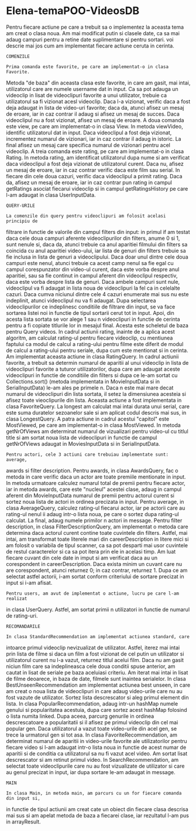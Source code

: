 # Elena-temaPOO-VideosDB

Pentru fiecare actiune pe care a trebuit sa o implementez la aceasta 
tema am creat o clasa noua. Am mai modificat putin si clasele date, ca sa mai 
adaug campuri pentru a retine date suplimentare si pentru sortari. voi descrie
mai jos cum am implementat fiecare actiune ceruta in cerinta.

	COMENZILE

	Prima comanda este favorite, pe care am implementat-o in clasa Favorite.
Metoda "de baza" din aceasta clasa este favorite, in care am gasit, mai intai, 
utilizatorul care are numele username dat in input. Ca sa pot adauga un 
videoclip in lisat de videoclipuri favorite a unui utilizator, trebuie ca 
utilizatorul sa fi vizionat acesl videoclip. Daca l-a vizionat, verific daca
a fost deja adaugat in lista de video-uri favorite; daca da, atunci afisez
un mesaj de eroare, iar in caz contrar il adaug si afisez un mesaj de succes.
Daca videoclipul nu a fost vizionat, afisez un mesaj de eroare.
	A doua comanda este view, pe care am implementat-o in clasa View. In metoda
viewVideo, identific utilizatorul dat in input. Daca videoclipul a fost deja
vizionat, incrementez numarul de vizionari, iar in caz contrar il adaug in 
istoric. La final afisez un mesaj care specifica numarul de vizionari pentru 
acel videoclip.
	A treia comanda este rating, pe care am implementat-o in clasa Rating. In
metoda rating, am identificat utilizatorul dupa nume si am verificat daca 
videoclipul a fost deja vizionat de utilizatorul curent. Daca nu, afisez un mesaj
de eroare, iar in caz contrar verific daca este film sau serial. In fiecare din
cele doua cazuri, verific daca videoclipul a primit rating. Daca da, afisez un
mesaj de eroare, iar in caz contrar pun rating in campul getRatings asociat 
fiecarui videoclip si in campul getRatingsHistory pe care l-am adaugat in clasa
UserInputData.

	QUERY-URILE

	La comenzile din query pentru videoclipuri am folosit acelasi principiu de
 filtrare in functie de valorile din campul filters din input: in primul if am testat
 daca cele doua campuri aferente videoclipurilor din filters, anume 0 si 1, sunt
 nenule si, daca da, atunci trebuie ca anul aparitiei filmului din filters sa coincida
cu anul aparitiei video-ului, iar lista de genuri din filters trebuie sa fie inclusa
 in lista de genuri a videoclipului. Daca doar unul dintre cele doua campuri este
nenul, atunci trebuie ca acest camp nenul sa fie egal cu campul corespunzator 
din video-ul curent, daca este vorba despre anul aparitiei, sau sa fie continut in 
campul aferent din videoclipul respectiv, daca este vorba despre lista de genuri. 
Daca ambele campuri sunt nule, videoclipul va fi adaugat in lista noua de videoclipuri
 la fel ca in celelalte cazuri. Daca cumva niciunul dintre cele 4 cazuri enumerate 
mai sus nu este indeplinit, atunci videoclipul nu va fi adaugat. Dupa selectarea 
videoclipurilor ce indeplinesc conditiile de filtrare din input, se va face sortarea
listei noi in functie de tipul sortarii cerut tot in input. Apoi, din acesta lista 
sortata se vor alege 1 sau n videoclipuri in functie de cerinta pentru a fi copiate 
titlurile lor in mesajul final. Acesta este scheletul de baza pentru Query videos.
	In cadrul actiunii rating, inainte de a aplica acest algoritm, am calculat
rating-ul pentru fiecare videoclip, cu mentiunea faptului ca modul de calcul a 
rating-ului pentru filme este diferit de modul de calcul a rating-ului pentru seriale,
dupa cum este mentionat si in cerinta. Am implementat aceasta actiune in clasa 
RatingQuery.
	In cadrul actiunii favorite, a trebuit sa determin numarul de aparitii al unui
videoclip in lista de videoclipuri favorite a tuturor utilizatorilor, dupa care am
adaugat aceste videoclipuri in functie de conditiile din filters si dupa ce le-am sortat
 cu Collections.sort() (metoda implementata in MovieInputData si in SerialInputData)
le-am ales pe primele n. Daca n este mai mare decat numarul de videoclipuri din lista
sortata, il setez la dimensiunea acesteia si afisez toate vieoclipurile din lista.
Aceasta actiune a fost implementata in clasa FavoriteQuery.
	La longest am calculat mai intai durata unui serial, care este suma duratelor
sezoanelor sale si am aplicat codul descris mai sus, in clasa LongestQuery.
	A patra actiune in cadrul acestui "capitol" este MostViewed, pe care am 
implementat-o in clasa MostViewed. In metoda getNrOfViews am determinat numarul de
vizualizari pentru video-ul cu titlul title si am sortat noua lista de videoclipuri
in functie de campul getNrOfViews adaugat in MoviesInputData si in SerialInputData.
	
	Pentru actori, cele 3 actiuni care trebuiau implementate sunt: average, 
awards si filter description. 
	Pentru awards, in clasa AwardsQuery, fac o metoda in care verific daca un
actor are toate premiile mentionate in input. In metoda urmatoare calculez numarul
total de premii pentru fiecare actor, iar in metoda awards, care este "nucleul" 
acestei clase, adaug in campul aferent din MovieInputData numarul de premii pentru
actorul curent si sortez noua lista de actori in ordinea precizata in input.
	Pentru average, in clasa AverageQuery, calculez rating-ul fiecarui actor, iar
pe actorii care au rating-ul nenul ii adaug intr-o lista noua, pe care o sortez dupa
rating-ul calculat. La final, adaug numele primilor n actori in message.
	Pentru filter description, in clasa FilterDescriptionQuery, am implementat
 o metoda care determina daca actorul curent contine toate cuvintele din filters. 
Astfel, mai intai, am transformat toate literele mari din careerDescription in 
litere mici si am folosit o variabila de tipul scanner, ca sa pot desparti mai usor
 cuvintele de restul caracterelor si ca sa pot itera prin ele in acelasi timp. Am 
luat fiecare cuvant din cele date in imput si am verificat daca au un corespondent
 in careerDescription. Daca exista minim un cuvant care nu are corespondent, atunci
 returnez 0; in caz contrar, returnez 1. Dupa ce am selectat astfel actorii, i-am
sortat conform criteriului de sortare precizat in input si i-am afisat.

	Pentru users, am avut de implementat o actiune, lucru pe care l-am realizat
in clasa UserQuery. Astfel, am sortat primii n utilizatori in functie de numarul de
rating-uri.

	RECOMANDARILE

	In clasa StandardRecommendation am implementat actiunea standard, care 
intoarce primul videoclip nevizualizat de utilizator. Astfel, iterez mai intai prin
lista de filme si daca un film a fost vizionat de cel putin un utilizator si
utilizatorul curent nu l-a vazut, returnez titlul acelui film. Daca nu am gasit niciun 
film care sa indeplineasca cele doua conditii spuse anterior, am cautat in 
lisat de seriale pe baza aceluiasi criteriu. Am iterat mai intai in lisat de 
filme deoarece, in baza de date, filmele sunt inaintea serialelor.
	In clasa BestUnseenRecommendation am implementat actiunea best unseen, in care
am creat o noua lista de videoclipuri in care adaug video-urile care nu au fost
 vazute de utilizator. Sortez lista descrescator si aleg primul element din lista.
	In clasa PopularRecommendation, adaug intr-un hashMap numele genului si 
popularitatea acestuia, dupa care sortez acest hashMap folosind o lista numita linked.
Dupa aceea, parcurg genurile in ordinea descrescatoare a popularitatii si il afisez 
pe primul videoclip din cel mai popular gen. Daca utilizatorul a vazut toate video-urile
din acel gen, se trece la urmatorul gen si tot asa.
	In clasa FavoriteRecommendation, am determinat numarul de aparitii in 
video-urile favorite ale utilizatorilor pentru fiecare video si l-am adaugat intr-o
lista noua in functie de acest numar de aparitii si de conditia ca utilizatorul sa
nu fi vazut acel video. Am sortat lisat descrescator si am retinut primul video.
	In SearchRecommendation, am selectat toate videoclipurile care nu au fost
vizualizate de utilizator si care au genul precizat in input, iar dupa sortare le-am
adaugat in message.

	MAIN

	In clasa Main, in metoda main, am parcurs cu un for fiecare comanda din input si,
in functie de tipul actiunii am creat cate un obiect din fiecare clasa descrisa mai
sus si am apelat metoda de baza a fiecarei clase, iar rezultatul l-am pus in arrayResult.
